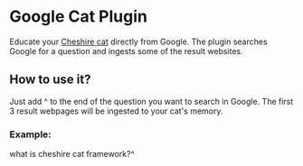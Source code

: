 # Google Cat Plugin
Educate your [Cheshire cat](https://github.com/cheshire-cat-ai/core) directly from Google. The plugin searches Google for a question and ingests some of the result websites.

## How to use it?
Just add ^ to the end of the question you want to search in Google. The first 3 result webpages will be ingested to your cat's memory.
### Example:
what is cheshire cat framework?^

